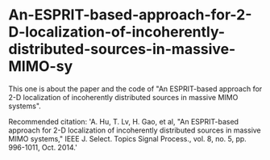 # An-ESPRIT-based-approach-for-2-D-localization-of-incoherently-distributed-sources-in-massive-MIMO-sy
This one is about the paper and the code of "An ESPRIT-based approach for 2-D localization of incoherently distributed sources in massive MIMO systems".

Recommended citation: 'A. Hu, T. Lv, H. Gao, et al,  "An ESPRIT-based approach for 2-D localization of incoherently distributed sources in massive MIMO systems," IEEE J. Select. Topics Signal Process., vol. 8, no. 5, pp. 996-1011, Oct. 2014.'
